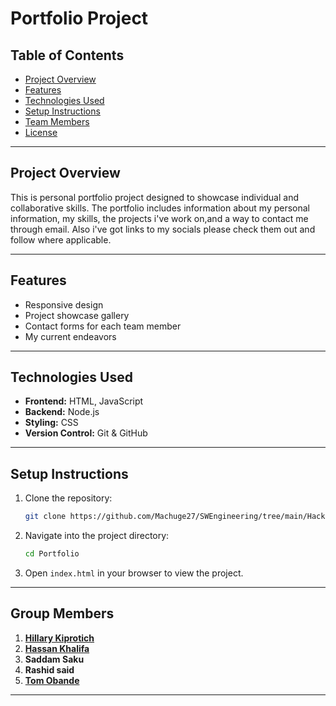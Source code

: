 
# Portfolio Project

## Table of Contents
- [Project Overview](#project-overview)
- [Features](#features)
- [Technologies Used](#technologies-used)
- [Setup Instructions](#setup-instructions)
- [Team Members](#team-members)
- [License](#license)

---

## Project Overview
This is personal portfolio project designed to showcase individual and collaborative skills. The portfolio includes information about my personal information, my skills, the projects i've work on,and a way to contact me through email. Also i've got links to my socials please check them out and follow where applicable.

---

## Features
- Responsive design
- Project showcase gallery
- Contact forms for each team member
- My current endeavors

---

## Technologies Used
- **Frontend:** HTML, JavaScript 
- **Backend:** Node.js 
- **Styling:** CSS
- **Version Control:** Git & GitHub

---

## Setup Instructions
1. Clone the repository:
   ```bash
   git clone https://github.com/Machuge27/SWEngineering/tree/main/Hackathos/Portfolio
   ```
2. Navigate into the project directory:
   ```bash
   cd Portfolio
   ```
3. Open `index.html` in your browser to view the project.

---

## Group Members
1. **[Hillary Kiprotich](https://github.com/Machuge27/SWEngineering/tree/main/Hackathos/Portfolio)**
2. **[Hassan Khalifa](https://github.com/Faruq-Feroz/Hassan-Faruq)**
3. **Saddam Saku**
4. **Rashid said**
5. **[Tom Obande](https://github.com/tbrowns/portfolio)**

---



